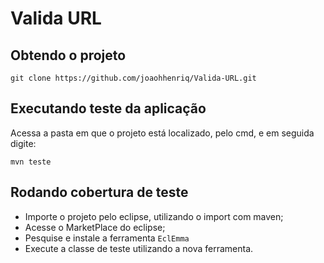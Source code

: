 # Valida URL

## Obtendo o projeto

`git clone https://github.com/joaohhenriq/Valida-URL.git`

## Executando teste da aplicação

Acessa a pasta em que o projeto está localizado, pelo cmd, e em seguida digite: 

`mvn teste`

## Rodando cobertura de teste

- Importe o projeto pelo eclipse, utilizando o import com maven;
- Acesse o MarketPlace do eclipse;
- Pesquise e instale a ferramenta `EclEmma`
- Execute a classe de teste utilizando a nova ferramenta.
